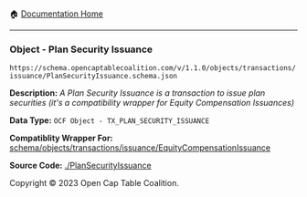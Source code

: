 :house: [Documentation Home](../README.md)

---

### Object - Plan Security Issuance

`https://schema.opencaptablecoalition.com/v/1.1.0/objects/transactions/issuance/PlanSecurityIssuance.schema.json`

  **Description:** _A Plan Security Issuance is a transaction to issue plan securities (it's a compatibility wrapper for Equity Compensation Issuances)_
  
  **Data Type:** `OCF Object - TX_PLAN_SECURITY_ISSUANCE`
  
  **Compatiblity Wrapper For:** [schema/objects/transactions/issuance/EquityCompensationIssuance](schema/objects/transactions/issuance/EquityCompensationIssuance.md)
  
  **Source Code:** [./PlanSecurityIssuance](../../PlanSecurityIssuance.schema.json)

Copyright © 2023 Open Cap Table Coalition.
